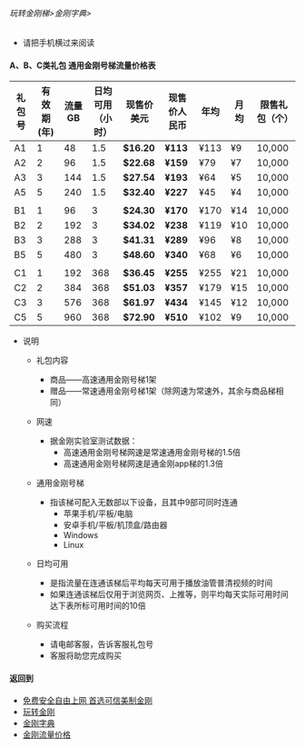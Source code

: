 ###### 玩转金刚梯>金刚字典>

- 请把手机横过来阅读

#### A、B、C类礼包 通用金刚号梯流量价格表

|礼包号|有效期(年) |流量 GB |日均可用（小时）|现售价美元|现售价人民币|年均  |月均  |限售礼包（个）|
|--------|------|-------|--------------|------|-------|-----|-----|-|
|A1 	 |1	|48	|1.5 	 | <strong> $16.20	| <strong>¥113 	 |¥113	|¥9	|10,000 |																
|A2 	 |2	|96	|1.5 	 | <strong> $22.68	| <strong>¥159 	 |¥79	|¥7	|10,000 |																
|A3 	 |3	|144	|1.5 	 | <strong> $27.54	| <strong>¥193 	 |¥64	|¥5	|10,000 |																
|A5 	 |5	|240	|1.5 	 | <strong> $32.40	| <strong>¥227 	 |¥45	|¥4	|10,000 |																
|||||||||
|B1   |1	|96	|3 	 | <strong> $24.30	| <strong>¥170 	 |¥170	|¥14	|10,000	|																
|B2   |2	|192	|3 	 | <strong> $34.02	| <strong>¥238 	 |¥119	|¥10	|10,000 |																
|B3   |3	|288	|3 	 | <strong> $41.31	| <strong>¥289 	 |¥96	|¥8	|10,000 |																
|B5   |5	|480	|3 	 | <strong> $48.60	| <strong>¥340 	 |¥68	|¥6	|10,000	|																
|||||||||
|C1   |1	|192	|368 	 | <strong> $36.45	| <strong>¥255 	 |¥255	|¥21	|10,000|																
|C2   |2	|384	|368 	 | <strong> $51.03	| <strong>¥357 	 |¥179	|¥15	|10,000|																
|C3   |3	|576	|368 	 | <strong> $61.97	| <strong>¥434 	 |¥145	|¥12	|10,000|																
|C5   |5	|960	|368 	 | <strong> $72.90	| <strong>¥510	 |¥102	|¥9	|10,000|																


- 说明
  - 礼包内容
    - 商品——高速通用金刚号梯1架
    - 赠品——常速通用金刚号梯1架（除网速为常速外，其余与商品梯相同）

  - 网速
    - 据金刚实验室测试数据：
      - 高速通用金刚号梯网速是常速通用金刚号梯的1.5倍
      - 高速通用金刚号梯网速是通金刚app梯的1.3倍

  - 通用金刚号梯
    - 指该梯可配入无数部以下设备，且其中9部可同时连通
      - 苹果手机/平板/电脑
      - 安卓手机/平板/机顶盒/路由器
      - Windows
      - Linux

  - 日均可用
    - 是指流量在连通该梯后平均每天可用于播放油管普清视频的时间
    - 如果连通该梯后仅用于浏览网页、上推等，则平均每天实际可用时间达下表所标可用时间的10倍

  - 购买流程
    - 请电邮客服，告诉客服礼包号
    - 客服将助您完成购买

#### 返回到
- [免费安全自由上网 首选可信美制金刚](https://github.com/a2zitpro/web/blob/master/%E5%BE%80%E5%90%8E%E7%BF%BB.md)
- [玩转金刚](https://github.com/a2zitpro/web/blob/master/LadderFree/A.md)
- [金刚字典](https://github.com/a2zitpro/web/blob/master/LadderFree/kkDictionary/KKDictionary.md)
- [金刚流量价格](https://github.com/a2zitpro/web/blob/master/LadderFree/kkDictionary/Price/KKDTPrice.md)


